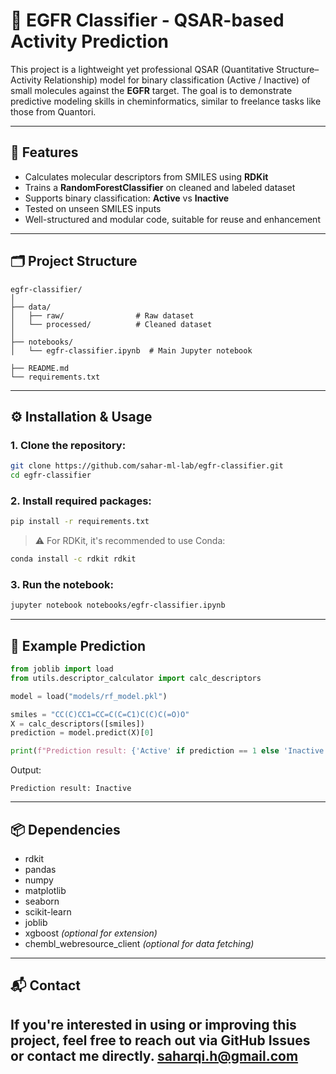 # 🧪 EGFR Classifier - QSAR-based Activity Prediction

This project is a lightweight yet professional QSAR (Quantitative Structure–Activity Relationship) model for binary classification (Active / Inactive) of small molecules against the **EGFR** target. The goal is to demonstrate predictive modeling skills in cheminformatics, similar to freelance tasks like those from Quantori.

---

## 🚀 Features

- Calculates molecular descriptors from SMILES using **RDKit**
- Trains a **RandomForestClassifier** on cleaned and labeled dataset
- Supports binary classification: **Active** vs **Inactive**
- Tested on unseen SMILES inputs
- Well-structured and modular code, suitable for reuse and enhancement

---

## 🗂️ Project Structure

```
egfr-classifier/
│
├── data/
│   ├── raw/                # Raw dataset
│   └── processed/          # Cleaned dataset
│
├── notebooks/
│   └── egfr-classifier.ipynb  # Main Jupyter notebook

├── README.md
└── requirements.txt
```

---

## ⚙️ Installation & Usage

### 1. Clone the repository:

```bash
git clone https://github.com/sahar-ml-lab/egfr-classifier.git
cd egfr-classifier
```

### 2. Install required packages:

```bash
pip install -r requirements.txt
```

> ⚠️ For RDKit, it's recommended to use Conda:
```bash
conda install -c rdkit rdkit
```

### 3. Run the notebook:

```bash
jupyter notebook notebooks/egfr-classifier.ipynb
```

---

## 🧠 Example Prediction

```python
from joblib import load
from utils.descriptor_calculator import calc_descriptors

model = load("models/rf_model.pkl")

smiles = "CC(C)CC1=CC=C(C=C1)C(C)C(=O)O"
X = calc_descriptors([smiles])
prediction = model.predict(X)[0]

print(f"Prediction result: {'Active' if prediction == 1 else 'Inactive'}")
```

Output:
```
Prediction result: Inactive
```

---

## 📦 Dependencies

- rdkit
- pandas
- numpy
- matplotlib
- seaborn
- scikit-learn
- joblib
- xgboost *(optional for extension)*
- chembl_webresource_client *(optional for data fetching)*

---

## 📬 Contact

If you're interested in using or improving this project, feel free to reach out via GitHub Issues or contact me directly.
saharqi.h@gmail.com
---
